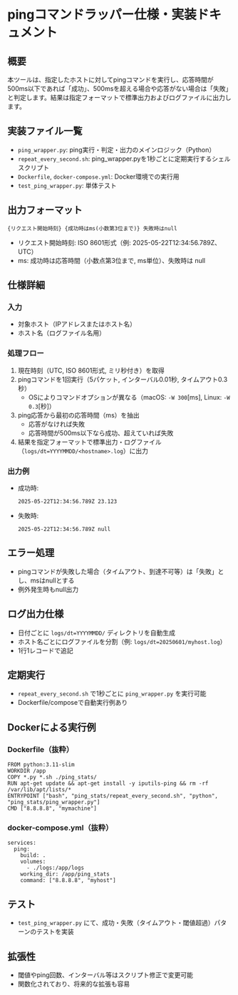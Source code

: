# pingコマンドラッパー仕様・実装ドキュメント

## 概要
本ツールは、指定したホストに対してpingコマンドを実行し、応答時間が500ms以下であれば「成功」、500msを超える場合や応答がない場合は「失敗」と判定します。結果は指定フォーマットで標準出力およびログファイルに出力します。

## 実装ファイル一覧
- `ping_wrapper.py`: ping実行・判定・出力のメインロジック（Python）
- `repeat_every_second.sh`: ping_wrapper.pyを1秒ごとに定期実行するシェルスクリプト
- `Dockerfile`, `docker-compose.yml`: Docker環境での実行用
- `test_ping_wrapper.py`: 単体テスト

## 出力フォーマット

```
{リクエスト開始時刻} {成功時はms(小数第3位まで)} 失敗時はnull
```

- リクエスト開始時刻: ISO 8601形式（例: 2025-05-22T12:34:56.789Z、UTC）
- ms: 成功時は応答時間（小数点第3位まで, ms単位）、失敗時は null

## 仕様詳細

### 入力
- 対象ホスト（IPアドレスまたはホスト名）
- ホスト名（ログファイル名用）

### 処理フロー
1. 現在時刻（UTC, ISO 8601形式, ミリ秒付き）を取得
2. pingコマンドを1回実行（5パケット, インターバル0.01秒, タイムアウト0.3秒）
   - OSによりコマンドオプションが異なる（macOS: `-W 300`[ms], Linux: `-W 0.3`[秒]）
3. ping応答から最初の応答時間（ms）を抽出
   - 応答がなければ失敗
   - 応答時間が500ms以下なら成功、超えていれば失敗
4. 結果を指定フォーマットで標準出力・ログファイル（`logs/dt=YYYYMMDD/<hostname>.log`）に出力

### 出力例

- 成功時:
  ```
  2025-05-22T12:34:56.789Z 23.123
  ```
- 失敗時:
  ```
  2025-05-22T12:34:56.789Z null
  ```

## エラー処理
- pingコマンドが失敗した場合（タイムアウト、到達不可等）は「失敗」とし、msはnullとする
- 例外発生時もnull出力

## ログ出力仕様
- 日付ごとに `logs/dt=YYYYMMDD/` ディレクトリを自動生成
- ホスト名ごとにログファイルを分割（例: `logs/dt=20250601/myhost.log`）
- 1行1レコードで追記

## 定期実行
- `repeat_every_second.sh` で1秒ごとに `ping_wrapper.py` を実行可能
- Dockerfile/composeで自動実行例あり

## Dockerによる実行例

### Dockerfile（抜粋）
```
FROM python:3.11-slim
WORKDIR /app
COPY *.py *.sh ./ping_stats/
RUN apt-get update && apt-get install -y iputils-ping && rm -rf /var/lib/apt/lists/*
ENTRYPOINT ["bash", "ping_stats/repeat_every_second.sh", "python", "ping_stats/ping_wrapper.py"]
CMD ["8.8.8.8", "mymachine"]
```

### docker-compose.yml（抜粋）
```
services:
  ping:
    build: .
    volumes:
      - ./logs:/app/logs
    working_dir: /app/ping_stats
    command: ["8.8.8.8", "myhost"]
```

## テスト
- `test_ping_wrapper.py` にて、成功・失敗（タイムアウト・閾値超過）パターンのテストを実装

## 拡張性
- 閾値やping回数、インターバル等はスクリプト修正で変更可能
- 関数化されており、将来的な拡張も容易
